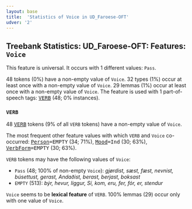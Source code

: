 ```yaml
---
layout: base
title:  'Statistics of Voice in UD_Faroese-OFT'
udver: '2'
---
```


## Treebank Statistics: UD_Faroese-OFT: Features: `Voice`

This feature is universal.
It occurs with 1 different values: `Pass`.

48 tokens (0%) have a non-empty value of `Voice`.
32 types (1%) occur at least once with a non-empty value of `Voice`.
29 lemmas (1%) occur at least once with a non-empty value of `Voice`.
The feature is used with 1 part-of-speech tags: <tt><a href="fo_oft-pos-VERB.html">VERB</a></tt> (48; 0% instances).

### `VERB`

48 <tt><a href="fo_oft-pos-VERB.html">VERB</a></tt> tokens (9% of all `VERB` tokens) have a non-empty value of `Voice`.

The most frequent other feature values with which `VERB` and `Voice` co-occurred: <tt><a href="fo_oft-feat-Person.html">Person</a></tt><tt>=EMPTY</tt> (34; 71%), <tt><a href="fo_oft-feat-Mood.html">Mood</a></tt><tt>=Ind</tt> (30; 63%), <tt><a href="fo_oft-feat-VerbForm.html">VerbForm</a></tt><tt>=EMPTY</tt> (30; 63%).

`VERB` tokens may have the following values of `Voice`:

* `Pass` (48; 100% of non-empty `Voice`): <em>gjørdist, sæst, fæst, nevnist, búsettust, gerast, Andaðist, berast, berjast, boksast</em>
* `EMPTY` (513): <em>býr, hevur, liggur, Sí, kom, eru, fer, fór, er, stendur</em>

`Voice` seems to be **lexical feature** of `VERB`. 100% lemmas (29) occur only with one value of `Voice`.

